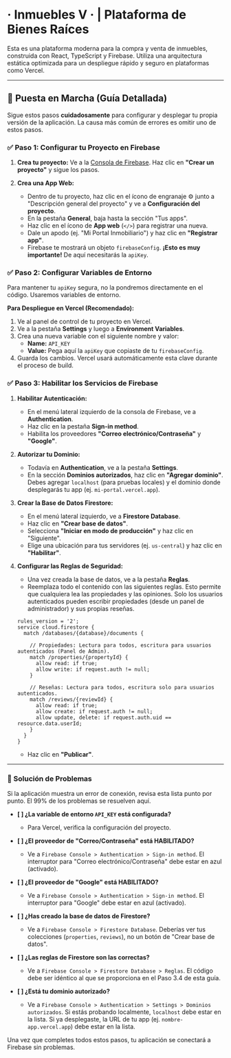 # · Inmuebles V · | Plataforma de Bienes Raíces

Esta es una plataforma moderna para la compra y venta de inmuebles, construida con React, TypeScript y Firebase. Utiliza una arquitectura estática optimizada para un despliegue rápido y seguro en plataformas como Vercel.

---

## 🚀 Puesta en Marcha (Guía Detallada)

Sigue estos pasos **cuidadosamente** para configurar y desplegar tu propia versión de la aplicación. La causa más común de errores es omitir uno de estos pasos.

### ✅ Paso 1: Configurar tu Proyecto en Firebase

1.  **Crea tu proyecto:** Ve a la [Consola de Firebase](https://console.firebase.google.com/). Haz clic en **"Crear un proyecto"** y sigue los pasos.

2.  **Crea una App Web:**
    *   Dentro de tu proyecto, haz clic en el ícono de engranaje ⚙️ junto a "Descripción general del proyecto" y ve a **Configuración del proyecto**.
    *   En la pestaña **General**, baja hasta la sección "Tus apps".
    *   Haz clic en el ícono de **App web** (`</>`) para registrar una nueva.
    *   Dale un apodo (ej. "Mi Portal Inmobiliario") y haz clic en **"Registrar app"**.
    *   Firebase te mostrará un objeto `firebaseConfig`. **¡Esto es muy importante!** De aquí necesitarás la `apiKey`.

### ✅ Paso 2: Configurar Variables de Entorno

Para mantener tu `apiKey` segura, no la pondremos directamente en el código. Usaremos variables de entorno.

**Para Despliegue en Vercel (Recomendado):**

1.  Ve al panel de control de tu proyecto en Vercel.
2.  Ve a la pestaña **Settings** y luego a **Environment Variables**.
3.  Crea una nueva variable con el siguiente nombre y valor:
    *   **Name:** `API_KEY`
    *   **Value:** Pega aquí la `apiKey` que copiaste de tu `firebaseConfig`.
4.  Guarda los cambios. Vercel usará automáticamente esta clave durante el proceso de build.

### ✅ Paso 3: Habilitar los Servicios de Firebase

1.  **Habilitar Autenticación:**
    *   En el menú lateral izquierdo de la consola de Firebase, ve a **Authentication**.
    *   Haz clic en la pestaña **Sign-in method**.
    *   Habilita los proveedores **"Correo electrónico/Contraseña"** y **"Google"**.

2.  **Autorizar tu Dominio:**
    *   Todavía en **Authentication**, ve a la pestaña **Settings**.
    *   En la sección **Dominios autorizados**, haz clic en **"Agregar dominio"**. Debes agregar `localhost` (para pruebas locales) y el dominio donde desplegarás tu app (ej. `mi-portal.vercel.app`).

3.  **Crear la Base de Datos Firestore:**
    *   En el menú lateral izquierdo, ve a **Firestore Database**.
    *   Haz clic en **"Crear base de datos"**.
    *   Selecciona **"Iniciar en modo de producción"** y haz clic en "Siguiente".
    *   Elige una ubicación para tus servidores (ej. `us-central`) y haz clic en **"Habilitar"**.

4.  **Configurar las Reglas de Seguridad:**
    *   Una vez creada la base de datos, ve a la pestaña **Reglas**.
    *   Reemplaza todo el contenido con las siguientes reglas. Esto permite que cualquiera lea las propiedades y las opiniones. Solo los usuarios autenticados pueden escribir propiedades (desde un panel de administrador) y sus propias reseñas.

    ```
    rules_version = '2';
    service cloud.firestore {
      match /databases/{database}/documents {
        
        // Propiedades: Lectura para todos, escritura para usuarios autenticados (Panel de Admin).
        match /properties/{propertyId} {
          allow read: if true;
          allow write: if request.auth != null;
        }

        // Reseñas: Lectura para todos, escritura solo para usuarios autenticados.
        match /reviews/{reviewId} {
          allow read: if true;
          allow create: if request.auth != null;
          allow update, delete: if request.auth.uid == resource.data.userId;
        }
      }
    }
    ```
    *   Haz clic en **"Publicar"**.

---

### 🚨 Solución de Problemas

Si la aplicación muestra un error de conexión, revisa esta lista punto por punto. El 99% de los problemas se resuelven aquí.

*   **[  ] ¿La variable de entorno `API_KEY` está configurada?**
    *   Para Vercel, verifica la configuración del proyecto.

*   **[  ] ¿El proveedor de "Correo/Contraseña" está HABILITADO?**
    *   Ve a `Firebase Console > Authentication > Sign-in method`. El interruptor para "Correo electrónico/Contraseña" debe estar en azul (activado).

*   **[  ] ¿El proveedor de "Google" está HABILITADO?**
    *   Ve a `Firebase Console > Authentication > Sign-in method`. El interruptor para "Google" debe estar en azul (activado).

*   **[  ] ¿Has creado la base de datos de Firestore?**
    *   Ve a `Firebase Console > Firestore Database`. Deberías ver tus colecciones (`properties`, `reviews`), no un botón de "Crear base de datos".

*   **[  ] ¿Las reglas de Firestore son las correctas?**
    *   Ve a `Firebase Console > Firestore Database > Reglas`. El código debe ser idéntico al que se proporciona en el Paso 3.4 de esta guía.

*   **[  ] ¿Está tu dominio autorizado?**
    *   Ve a `Firebase Console > Authentication > Settings > Dominios autorizados`. Si estás probando localmente, `localhost` debe estar en la lista. Si ya desplegaste, la URL de tu app (ej. `nombre-app.vercel.app`) debe estar en la lista.

Una vez que completes todos estos pasos, tu aplicación se conectará a Firebase sin problemas.